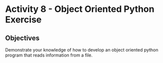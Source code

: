 # Activity 8 - Object Oriented Python Exercise

## Objectives
Demonstrate your knowledge of how to develop an object oriented python program that reads information from a file.

